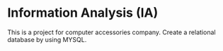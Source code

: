 # Information Analysis (IA)
This is a project for computer accessories company. Create a relational database by using MYSQL.
